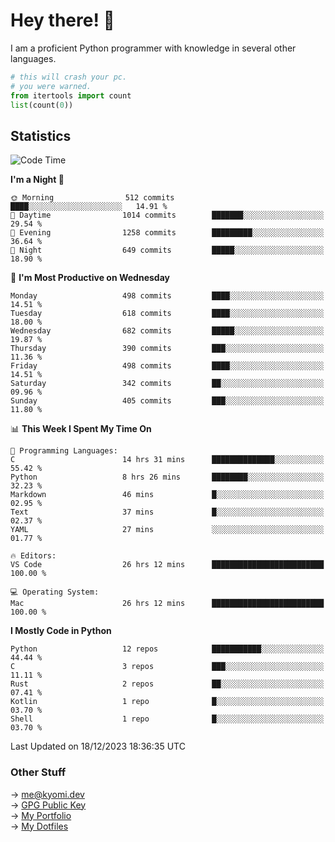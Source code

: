 # Hey there! 👋

I am a proficient Python programmer with knowledge in several other languages.

```py
# this will crash your pc.
# you were warned.
from itertools import count
list(count(0))
```

## Statistics
<!--START_SECTION:waka-->
![Code Time](http://img.shields.io/badge/Code%20Time-718%20hrs%204%20mins-blue)

**I'm a Night 🦉** 

```text
🌞 Morning                512 commits         ████░░░░░░░░░░░░░░░░░░░░░   14.91 % 
🌆 Daytime                1014 commits        ███████░░░░░░░░░░░░░░░░░░   29.54 % 
🌃 Evening                1258 commits        █████████░░░░░░░░░░░░░░░░   36.64 % 
🌙 Night                  649 commits         █████░░░░░░░░░░░░░░░░░░░░   18.90 % 
```
📅 **I'm Most Productive on Wednesday** 

```text
Monday                   498 commits         ████░░░░░░░░░░░░░░░░░░░░░   14.51 % 
Tuesday                  618 commits         ████░░░░░░░░░░░░░░░░░░░░░   18.00 % 
Wednesday                682 commits         █████░░░░░░░░░░░░░░░░░░░░   19.87 % 
Thursday                 390 commits         ███░░░░░░░░░░░░░░░░░░░░░░   11.36 % 
Friday                   498 commits         ████░░░░░░░░░░░░░░░░░░░░░   14.51 % 
Saturday                 342 commits         ██░░░░░░░░░░░░░░░░░░░░░░░   09.96 % 
Sunday                   405 commits         ███░░░░░░░░░░░░░░░░░░░░░░   11.80 % 
```


📊 **This Week I Spent My Time On** 

```text
💬 Programming Languages: 
C                        14 hrs 31 mins      ██████████████░░░░░░░░░░░   55.42 % 
Python                   8 hrs 26 mins       ████████░░░░░░░░░░░░░░░░░   32.23 % 
Markdown                 46 mins             █░░░░░░░░░░░░░░░░░░░░░░░░   02.95 % 
Text                     37 mins             █░░░░░░░░░░░░░░░░░░░░░░░░   02.37 % 
YAML                     27 mins             ░░░░░░░░░░░░░░░░░░░░░░░░░   01.77 % 

🔥 Editors: 
VS Code                  26 hrs 12 mins      █████████████████████████   100.00 % 

💻 Operating System: 
Mac                      26 hrs 12 mins      █████████████████████████   100.00 % 
```

**I Mostly Code in Python** 

```text
Python                   12 repos            ███████████░░░░░░░░░░░░░░   44.44 % 
C                        3 repos             ███░░░░░░░░░░░░░░░░░░░░░░   11.11 % 
Rust                     2 repos             ██░░░░░░░░░░░░░░░░░░░░░░░   07.41 % 
Kotlin                   1 repo              █░░░░░░░░░░░░░░░░░░░░░░░░   03.70 % 
Shell                    1 repo              █░░░░░░░░░░░░░░░░░░░░░░░░   03.70 % 
```




 Last Updated on 18/12/2023 18:36:35 UTC
<!--END_SECTION:waka-->

### Other Stuff

→ [me@kyomi.dev](mailto:me@kyomi.dev)\
→ [GPG Public Key](https://github.com/bitterteriyaki.gpg)\
→ [My Portfolio](https://kyomi.dev)\
→ [My Dotfiles](https://github.com/bitterteriyaki/dotfiles)
